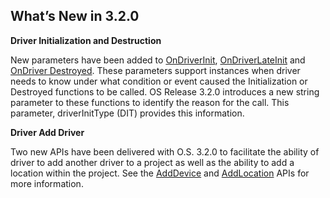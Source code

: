 
## What’s New in 3.2.0

**Driver Initialization and Destruction**

New parameters have been added to [OnDriverInit][1], [OnDriverLateInit][2] and [OnDriver Destroyed][3]. These parameters support instances when driver needs to know under what condition or event caused the Initialization or Destroyed functions to be called. OS Release 3.2.0 introduces a new string parameter to these functions to identify the reason for the call. This parameter, driverInitType (DIT) provides this information.

**Driver Add Driver**

Two new APIs have been delivered with O.S. 3.2.0 to facilitate the ability of driver to add another driver to a project as well as the ability to add a location within the project. See the [AddDevice][4] and [AddLocation][5] APIs for more information.

[1]:	https://control4.github.io/docs-driverworks-api/#ondriverinit
[2]:	https://control4.github.io/docs-driverworks-api/#ondriverlateinit
[3]:	https://control4.github.io/docs-driverworks-api/#ondriverdestroyed
[4]:	https://control4.github.io/docs-driverworks-api/#adddevice
[5]:	https://control4.github.io/docs-driverworks-api/#addlocation